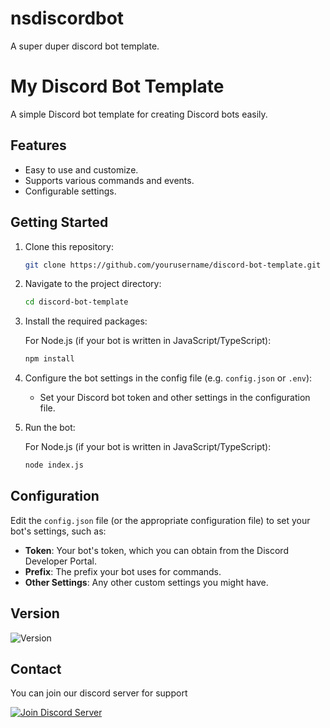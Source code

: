 # nsdiscordbot
A super duper discord bot template.

# My Discord Bot Template

A simple Discord bot template for creating Discord bots easily.

## Features

- Easy to use and customize.
- Supports various commands and events.
- Configurable settings.

## Getting Started

1. Clone this repository:

    ```bash
    git clone https://github.com/yourusername/discord-bot-template.git
    ```

2. Navigate to the project directory:

    ```bash
    cd discord-bot-template
    ```

3. Install the required packages:

    For Node.js (if your bot is written in JavaScript/TypeScript):

    ```bash
    npm install
    ```

4. Configure the bot settings in the config file (e.g. `config.json` or `.env`):

    - Set your Discord bot token and other settings in the configuration file.

5. Run the bot:

    For Node.js (if your bot is written in JavaScript/TypeScript):

    ```bash
    node index.js
    ```
    
## Configuration

Edit the `config.json` file (or the appropriate configuration file) to set your bot's settings, such as:

- **Token**: Your bot's token, which you can obtain from the Discord Developer Portal.
- **Prefix**: The prefix your bot uses for commands.
- **Other Settings**: Any other custom settings you might have.

## Version

![Version](https://img.shields.io/badge/version-1.0-blue)

## Contact

You can join our discord server for support 

[![Join Discord Server](https://img.shields.io/discord/855781247480496130?label=discord&logo=discord)](https://discord.com/invite/J5aZUUnwCh)



